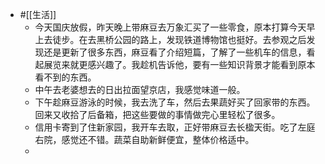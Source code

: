 - #[[生活]]
    - 今天国庆放假，昨天晚上带麻豆去万象汇买了一些零食，原本打算今天早上去徒步。在去黑桥公园的路上，发现铁道博物馆也挺好。去参观之后发现还是更新了很多东西，麻豆看了介绍短篇，了解了一些机车的信息，看起展览来就更感兴趣了。我趁机告诉他，要有一些知识背景才能看到原本看不到的东西。
    - 中午去老婆想去的日出拉面望京店，我感觉味道一般。
    - 下午趁麻豆游泳的时候，我去洗了车，然后去果蔬好买了回家带的东西。回来又收拾了后备箱，把这些要做的事情做完心里轻松了很多。
    - 信用卡寄到了住新家园，我开车去取，正好带麻豆去长楹天街。吃了左庭右院，感觉还不错。蔬菜自助新鲜便宜，整体价格适中。
    - 
